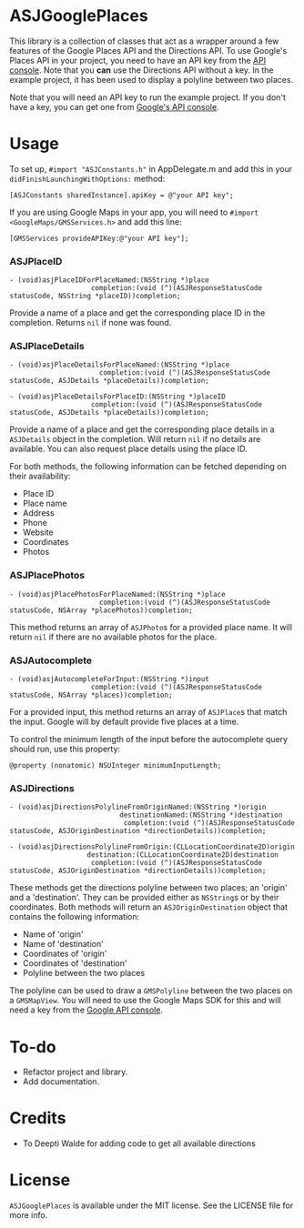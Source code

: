 # ASJGooglePlaces

This library is a collection of classes that act as a wrapper around a few features of the Google Places API and the Directions API. To use Google's Places API in your project, you need to have an API key from the [API console](https://code.google.com/apis/console). Note that you **can** use the Directions API without a key. In the example project, it has been used to display a polyline between two places.

Note that you will need an API key to run the example project. If you don't have a key, you can get one from [Google's API console](https://code.google.com/apis/console).

# Usage

To set up, `#import "ASJConstants.h"` in AppDelegate.m and add this in your `didFinishLaunchingWithOptions:` method:

```objc
[ASJConstants sharedInstance].apiKey = @"your API key";
```

If you are using Google Maps in your app, you will need to `#import <GoogleMaps/GMSServices.h>` and add this line:
```objc
[GMSServices provideAPIKey:@"your API key"];
```

### ASJPlaceID

```
- (void)asjPlaceIDForPlaceNamed:(NSString *)place
                    completion:(void (^)(ASJResponseStatusCode statusCode, NSString *placeID))completion;
```
Provide a name of a place and get the corresponding place ID in the completion. Returns `nil` if none was found.

### ASJPlaceDetails

```
- (void)asjPlaceDetailsForPlaceNamed:(NSString *)place
					  completion:(void (^)(ASJResponseStatusCode statusCode, ASJDetails *placeDetails))completion;
```
```
- (void)asjPlaceDetailsForPlaceID:(NSString *)placeID
					completion:(void (^)(ASJResponseStatusCode statusCode, ASJDetails *placeDetails))completion;
```
Provide a name of a place and get the corresponding place details in a `ASJDetails` object in the completion. Will return `nil` if no details are available. You can also request place details using the place ID.

For both methods, the following information can be fetched depending on their availability:
- Place ID
- Place name
- Address
- Phone
- Website
- Coordinates
- Photos

### ASJPlacePhotos

```
- (void)asjPlacePhotosForPlaceNamed:(NSString *)place
					  completion:(void (^)(ASJResponseStatusCode statusCode, NSArray *placePhotos))completion;
```
This method returns an array of `ASJPhoto`s for a provided place name. It will return `nil` if there are no available photos for the place.

### ASJAutocomplete

```
- (void)asjAutocompleteForInput:(NSString *)input
					completion:(void (^)(ASJResponseStatusCode statusCode, NSArray *places))completion;
```
For a provided input, this method returns an array of `ASJPlace`s that match the input. Google will by default provide five places at a time.

To control the minimum length of the input before the autocomplete query should run, use this property:
```
@property (nonatomic) NSUInteger minimumInputLength;
```


### ASJDirections

```
- (void)asjDirectionsPolylineFromOriginNamed:(NSString *)origin
						   destinationNamed:(NSString *)destination
							completion:(void (^)(ASJResponseStatusCode statusCode, ASJOriginDestination *directionDetails))completion;
```
```
- (void)asjDirectionsPolylineFromOrigin:(CLLocationCoordinate2D)origin
				   destination:(CLLocationCoordinate2D)destination
					completion:(void (^)(ASJResponseStatusCode statusCode, ASJOriginDestination *directionDetails))completion;
```
These methods get the directions polyline between two places; an 'origin' and a 'destination'. They can be provided either as `NSString`s or by their coordinates. Both methods will return an `ASJOriginDestination` object that contains the following information:
- Name of 'origin'
- Name of 'destination'
- Coordinates of 'origin'
- Coordinates of 'destination'
- Polyline between the two places

The polyline can be used to draw a `GMSPolyline` between the two places on a `GMSMapView`. You will need to use the Google Maps SDK for this and will need a key from the [Google API console](https://code.google.com/apis/console).

# To-do

- Refactor project and library.
- Add documentation.

# Credits

- To Deepti Walde for adding code to get all available directions

# License

`ASJGooglePlaces` is available under the MIT license. See the LICENSE file for more info.
